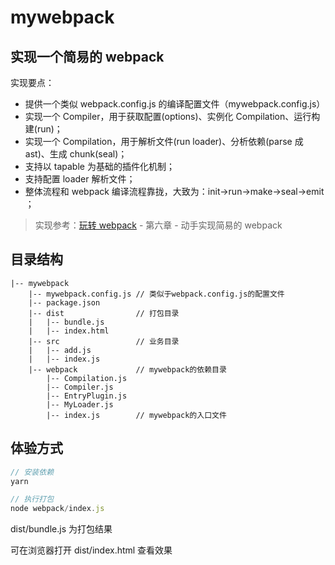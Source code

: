 # mywebpack

## 实现一个简易的 webpack

实现要点：

- 提供一个类似 webpack.config.js 的编译配置文件（mywebpack.config.js）
- 实现一个 Compiler，用于获取配置(options)、实例化 Compilation、运行构建(run)；
- 实现一个 Compilation，用于解析文件(run loader)、分析依赖(parse 成 ast)、生成 chunk(seal)；
- 支持以 tapable 为基础的插件化机制；
- 支持配置 loader 解析文件；
- 整体流程和 webpack 编译流程靠拢，大致为：init->run->make->seal->emit ；

> 实现参考：[玩转 webpack](https://time.geekbang.org/course/intro/190) - 第六章 - 动手实现简易的 webpack

## 目录结构

```
|-- mywebpack
    |-- mywebpack.config.js // 类似于webpack.config.js的配置文件
    |-- package.json
    |-- dist                // 打包目录
    |   |-- bundle.js
    |   |-- index.html
    |-- src                 // 业务目录
    |   |-- add.js
    |   |-- index.js
    |-- webpack             // mywebpack的依赖目录
        |-- Compilation.js
        |-- Compiler.js
        |-- EntryPlugin.js
        |-- MyLoader.js
        |-- index.js        // mywebpack的入口文件
```

## 体验方式

```javascript
// 安装依赖
yarn

// 执行打包
node webpack/index.js

```

dist/bundle.js 为打包结果

可在浏览器打开 dist/index.html 查看效果
